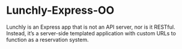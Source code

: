 # Lunchly-Express-OO
Lunchly is an Express app that is not an API server, nor is it RESTful. Instead, it’s a server-side templated application with custom URLs to function as a reservation system.
